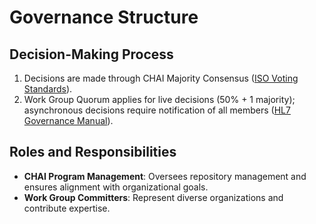 # Governance Structure

## Decision-Making Process

1. Decisions are made through CHAI Majority Consensus ([ISO Voting Standards](https://www.iso.org/sites/ConsumersStandards/voting_iso.html)).
2. Work Group Quorum applies for live decisions (50% + 1 majority); asynchronous decisions require notification of all members ([HL7 Governance Manual](https://www.hl7.org/documentcenter/public/membership/HL7_Governance_and_Operations_Manual.pdf)).

## Roles and Responsibilities

- **CHAI Program Management**: Oversees repository management and ensures alignment with organizational goals.
- **Work Group Committers**: Represent diverse organizations and contribute expertise.
